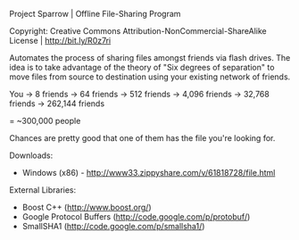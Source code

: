 Project Sparrow | Offline File-Sharing Program

Copyright: Creative Commons Attribution-NonCommercial-ShareAlike License | http://bit.ly/R0z7ri

Automates the process of sharing files amongst friends via flash drives. The idea is to take advantage of the theory of "Six degrees of separation" to move files from source to destination using your existing network of friends.

You -> 8 friends -> 64 friends -> 512 friends -> 4,096 friends -> 32,768 friends -> 262,144 friends

= ~300,000 people

Chances are pretty good that one of them has the file you're looking for.

Downloads:
* Windows (x86) - http://www33.zippyshare.com/v/61818728/file.html

External Libraries:
* Boost C++ (http://www.boost.org/)
* Google Protocol Buffers (http://code.google.com/p/protobuf/)
* SmallSHA1 (http://code.google.com/p/smallsha1/)
